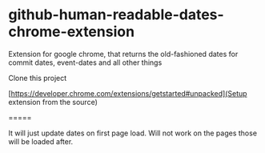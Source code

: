 github-human-readable-dates-chrome-extension
============================================

Extension for google chrome, that returns the old-fashioned dates for commit dates, event-dates and all other things

Clone this project  

[https://developer.chrome.com/extensions/getstarted#unpacked](Setup extension from the source)  

=====

It will just update dates on first page load. Will not work on the pages those will be loaded after.
